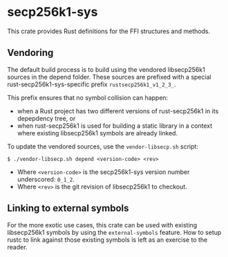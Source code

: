secp256k1-sys
=============


This crate provides Rust definitions for the FFI structures and methods.


## Vendoring

The default build process is to build using the vendored libsecp256k1 sources in
the depend folder. These sources are prefixed with a special
rust-secp256k1-sys-specific prefix `rustsecp256k1_v1_2_3_`.

This prefix ensures that no symbol collision can happen:
- when a Rust project has two different versions of rust-secp256k1 in its
  depepdency tree, or
- when rust-secp256k1 is used for building a static library in a context where
  existing libsecp256k1 symbols are already linked.

To update the vendored sources, use the `vendor-libsecp.sh` script:

```
$ ./vendor-libsecp.sh depend <version-code> <rev>
```

- Where `<version-code>` is the secp256k1-sys version number underscored: `0_1_2`.
- Where `<rev>` is the git revision of libsecp256k1 to checkout.

## Linking to external symbols

For the more exotic use cases, this crate can be used with existing libsecp256k1
symbols by using the `external-symbols` feature. How to setup rustc to link
against those existing symbols is left as an exercise to the reader.
